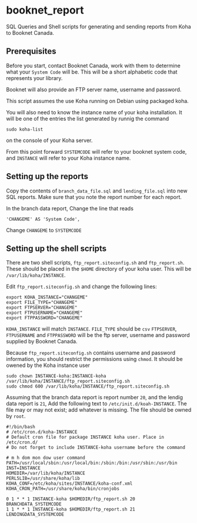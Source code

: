 # booknet_report

SQL Queries and Shell scripts for generating and sending reports from Koha to Booknet Canada.

## Prerequisites

Before you start, contact Booknet Canada, work with them to determine what your `System Code` will be. This will be a short alphabetic code that represents your library.

Booknet will also provide an FTP server name, username and password.

This script assumes the use Koha running on Debian using packaged koha.

You will also need to know the instance name of your koha installation. It will be one of the entries the list generated by runnig the command 

    sudo koha-list

on the console of your Koha server.

From this point forward `SYSTEMCODE` will refer to your booknet system code, and `INSTANCE` will refer to your Koha instance name.

## Setting up the reports

Copy the contents of `branch_data_file.sql` and `lending_file.sql` into new SQL reports. Make sure that you note the report number for each report.

In the branch data report, Change the line that reads
 
    'CHANGEME' AS 'System Code',

Change `CHANGEME` to `SYSTEMCODE`


## Setting up the shell scripts

There are two shell scripts, `ftp_report.siteconfig.sh` and `ftp_report.sh`. These should be placed in the `$HOME` directory of your koha user. This will be `/var/lib/koha/INSTANCE`.



Edit `ftp_report.siteconfig.sh` and change the following lines:

    export KOHA_INSTANCE="CHANGEME"
    export FILE_TYPE="CHANGEME"  
    export FTPSERVER="CHANGEME"
    export FTPUSERNAME="CHANGEME"
    export FTPPASSWORD="CHANGEME"


`KOHA_INSTANCE` will match `INSTANCE`.
`FILE_TYPE` should be `csv`
`FTPSERVER`, `FTPUSERNAME` and `FTPPASSWORD` will be the ftp server, username and password supplied by Booknet Canada.

Because `ftp_report.siteconfig.sh` contains username and password information, you should restrict the permissions using `chmod`. It should be owened by the Koha instance user

    sudo chown INSTANCE-koha:INSTANCE-koha /var/lib/koha/INSTANCE/ftp_report.siteconfig.sh
    sudo chmod 600 /var/lib/koha/INSTANCE/ftp_report.siteconfig.sh

Assuming that the branch data report is report number `20`, and the lendig data report is `21`, Add the following text to `/etc/init.d/koah-INSTANCE`. The file may or may not exist; add whatever is missing. The file should be owned by `root`.


    #!/bin/bash
    # /etc/cron.d/koha-INSTANCE
    # Default cron file for package INSTANCE koha user. Place in /etc/cron.d/
    # Do not forget to include INSTANCE-koha username before the command

    # m h dom mon dow user command
    PATH=/usr/local/sbin:/usr/local/bin:/sbin:/bin:/usr/sbin:/usr/bin
    INST=INSTANCE
    HOMEDIR=/var/lib/koha/INSTANCE
    PERL5LIB=/usr/share/koha/lib
    KOHA_CONF=/etc/koha/sites/INSTANCE/koha-conf.xml
    KOHA_CRON_PATH=/usr/share/koha/bin/cronjobs

    0 1 * * 1 INSTANCE-koha $HOMEDIR/ftp_report.sh 20 BRANCHDATA_SYSTEMCODE
    1 1 * * 1 INSTANCE-koha $HOMEDIR/ftp_report.sh 21 LENDINGDATA_SYSTEMCODE

